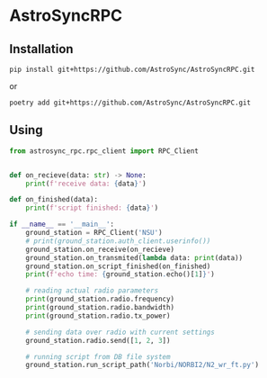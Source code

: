 # AstroSyncRPC

## Installation

`pip install git+https://github.com/AstroSync/AstroSyncRPC.git`

or

`poetry add git+https://github.com/AstroSync/AstroSyncRPC.git`

## Using

```python
from astrosync_rpc.rpc_client import RPC_Client


def on_recieve(data: str) -> None:
    print(f'receive data: {data}')

def on_finished(data):
    print(f'script finished: {data}')

if __name__ == '__main__':
    ground_station = RPC_Client('NSU')
    # print(ground_station.auth_client.userinfo())
    ground_station.on_receive(on_recieve)
    ground_station.on_transmited(lambda data: print(data))
    ground_station.on_script_finished(on_finished)
    print(f'echo time: {ground_station.echo()[1]}')

    # reading actual radio parameters
    print(ground_station.radio.frequency)
    print(ground_station.radio.bandwidth)
    print(ground_station.radio.tx_power)

    # sending data over radio with current settings
    ground_station.radio.send([1, 2, 3])

    # running script from DB file system
    ground_station.run_script_path('Norbi/NORBI2/N2_wr_ft.py')
```
